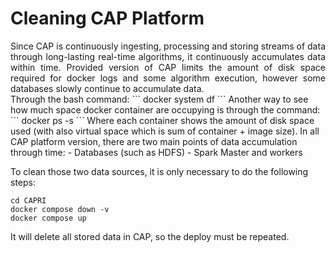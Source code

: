 # Cleaning CAP Platform
<div align="justify">
Since CAP is continuously ingesting, processing and storing streams of data through long-lasting real-time algorithms, it continuously accumulates data within time. Provided version of CAP limits the amount of disk space required for docker logs and some algorithm execution, however some databases slowly continue to accumulate data.</div> Through the bash command:
```
docker system df
```
Another way to see how much space docker container are occupying is through the command:
```
docker ps -s
```
Where each container shows the amount of disk space used (with also virtual space which is sum of container + image size). In all CAP platform version, there are two main points of data accumulation through time:
- Databases (such as HDFS)
- Spark Master and workers

To clean those two data sources, it is only necessary to do the following steps:

```
cd CAPRI
docker compose down -v
docker compose up
```
It will delete all stored data in CAP, so the deploy must be repeated.





